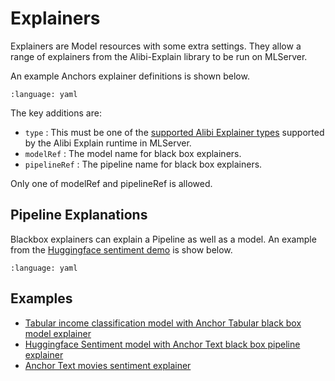# Explainers

Explainers are Model resources with some extra settings. They allow a range of explainers from the Alibi-Explain library to be run on MLServer.

An example Anchors explainer definitions is shown below.

```{literalinclude} ../../../../samples/models/income-explainer.yaml 
:language: yaml
```

The key additions are:

 * `type` : This must be one of the [supported Alibi Explainer types](https://github.com/SeldonIO/MLServer/blob/191ee44297712192fed882afe0797d6a2732965e/runtimes/alibi-explain/mlserver_alibi_explain/alibi_dependency_reference.py#L15-L19) supported by the Alibi Explain runtime in MLServer.
 * `modelRef` : The model name for black box explainers.
 * `pipelineRef` : The pipeline name for black box explainers.

Only one of modelRef and pipelineRef is allowed.

## Pipeline Explanations

Blackbox explainers can explain a Pipeline as well as a model. An example from the [Huggingface sentiment demo](../examples/speech-to-sentiment.md) is show below.

```{literalinclude} ../../../../samples/models/hf-sentiment-explainer.yaml 
:language: yaml
```

## Examples
 * [Tabular income classification model with Anchor Tabular black box model explainer](../examples/income.md)
 * [Huggingface Sentiment model with Anchor Text black box pipeline explainer](../examples/speech-to-sentiment.md)
 * [Anchor Text movies sentiment explainer](../examples/explainer-examples.md)
 